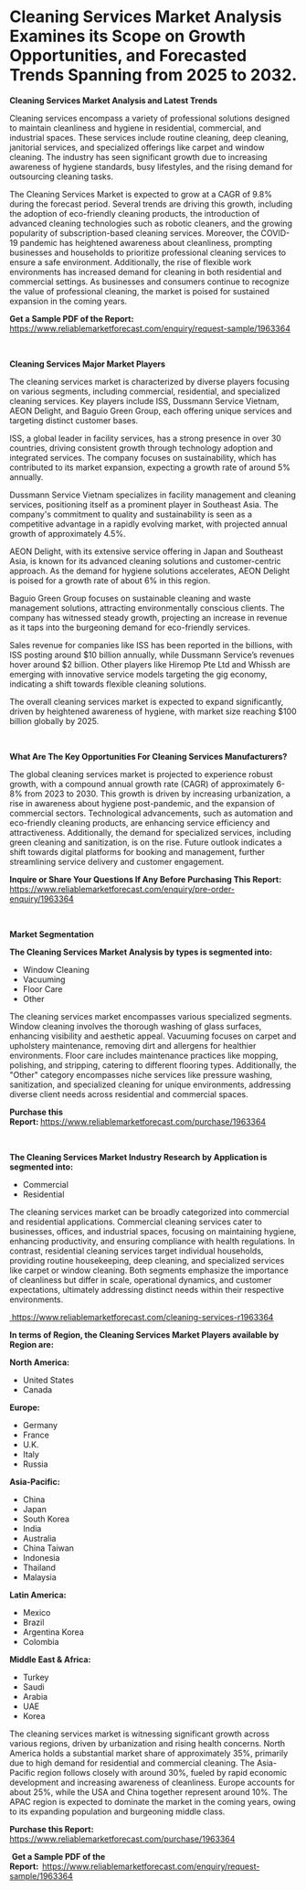 <p><h1>Cleaning Services Market Analysis Examines its Scope on Growth Opportunities, and Forecasted Trends Spanning from 2025 to 2032.</h1></p><p><strong>Cleaning Services Market Analysis and Latest Trends</strong></p>
<p><p>Cleaning services encompass a variety of professional solutions designed to maintain cleanliness and hygiene in residential, commercial, and industrial spaces. These services include routine cleaning, deep cleaning, janitorial services, and specialized offerings like carpet and window cleaning. The industry has seen significant growth due to increasing awareness of hygiene standards, busy lifestyles, and the rising demand for outsourcing cleaning tasks.</p><p>The Cleaning Services Market is expected to grow at a CAGR of 9.8% during the forecast period. Several trends are driving this growth, including the adoption of eco-friendly cleaning products, the introduction of advanced cleaning technologies such as robotic cleaners, and the growing popularity of subscription-based cleaning services. Moreover, the COVID-19 pandemic has heightened awareness about cleanliness, prompting businesses and households to prioritize professional cleaning services to ensure a safe environment. Additionally, the rise of flexible work environments has increased demand for cleaning in both residential and commercial settings. As businesses and consumers continue to recognize the value of professional cleaning, the market is poised for sustained expansion in the coming years.</p></p>
<p><strong>Get a Sample PDF of the Report:&nbsp;</strong> <a href="https://www.reliablemarketforecast.com/enquiry/request-sample/1963364?utm_campaign=3535&utm_medium=2&utm_source=Github&utm_content=ia&utm_term=20042025&utm_id=cleaning-services">https://www.reliablemarketforecast.com/enquiry/request-sample/1963364</a></p>
<p>&nbsp;</p>
<p><strong>Cleaning Services Major Market Players</strong></p>
<p><p>The cleaning services market is characterized by diverse players focusing on various segments, including commercial, residential, and specialized cleaning services. Key players include ISS, Dussmann Service Vietnam, AEON Delight, and Baguio Green Group, each offering unique services and targeting distinct customer bases.</p><p>ISS, a global leader in facility services, has a strong presence in over 30 countries, driving consistent growth through technology adoption and integrated services. The company focuses on sustainability, which has contributed to its market expansion, expecting a growth rate of around 5% annually.</p><p>Dussmann Service Vietnam specializes in facility management and cleaning services, positioning itself as a prominent player in Southeast Asia. The company's commitment to quality and sustainability is seen as a competitive advantage in a rapidly evolving market, with projected annual growth of approximately 4.5%.</p><p>AEON Delight, with its extensive service offering in Japan and Southeast Asia, is known for its advanced cleaning solutions and customer-centric approach. As the demand for hygiene solutions accelerates, AEON Delight is poised for a growth rate of about 6% in this region.</p><p>Baguio Green Group focuses on sustainable cleaning and waste management solutions, attracting environmentally conscious clients. The company has witnessed steady growth, projecting an increase in revenue as it taps into the burgeoning demand for eco-friendly services.</p><p>Sales revenue for companies like ISS has been reported in the billions, with ISS posting around $10 billion annually, while Dussmann Service’s revenues hover around $2 billion. Other players like Hiremop Pte Ltd and Whissh are emerging with innovative service models targeting the gig economy, indicating a shift towards flexible cleaning solutions.</p><p>The overall cleaning services market is expected to expand significantly, driven by heightened awareness of hygiene, with market size reaching $100 billion globally by 2025.</p></p>
<p>&nbsp;</p>
<p><strong>What Are The Key Opportunities For Cleaning Services Manufacturers?</strong></p>
<p><p>The global cleaning services market is projected to experience robust growth, with a compound annual growth rate (CAGR) of approximately 6-8% from 2023 to 2030. This growth is driven by increasing urbanization, a rise in awareness about hygiene post-pandemic, and the expansion of commercial sectors. Technological advancements, such as automation and eco-friendly cleaning products, are enhancing service efficiency and attractiveness. Additionally, the demand for specialized services, including green cleaning and sanitization, is on the rise. Future outlook indicates a shift towards digital platforms for booking and management, further streamlining service delivery and customer engagement.</p></p>
<p><strong>Inquire or Share Your Questions If Any Before Purchasing This Report:</strong> <a href="https://www.reliablemarketforecast.com/enquiry/pre-order-enquiry/1963364?utm_campaign=3535&utm_medium=2&utm_source=Github&utm_content=ia&utm_term=20042025&utm_id=cleaning-services">https://www.reliablemarketforecast.com/enquiry/pre-order-enquiry/1963364</a></p>
<p>&nbsp;</p>
<p><strong>Market Segmentation</strong></p>
<p><strong>The Cleaning Services Market Analysis by types is segmented into:</strong></p>
<p><ul><li>Window Cleaning</li><li>Vacuuming</li><li>Floor Care</li><li>Other</li></ul></p>
<p><p>The cleaning services market encompasses various specialized segments. Window cleaning involves the thorough washing of glass surfaces, enhancing visibility and aesthetic appeal. Vacuuming focuses on carpet and upholstery maintenance, removing dirt and allergens for healthier environments. Floor care includes maintenance practices like mopping, polishing, and stripping, catering to different flooring types. Additionally, the "Other" category encompasses niche services like pressure washing, sanitization, and specialized cleaning for unique environments, addressing diverse client needs across residential and commercial spaces.</p></p>
<p><strong>Purchase this Report:&nbsp;</strong><a href="https://www.reliablemarketforecast.com/purchase/1963364?utm_campaign=3535&utm_medium=2&utm_source=Github&utm_content=ia&utm_term=20042025&utm_id=cleaning-services">https://www.reliablemarketforecast.com/purchase/1963364</a></p>
<p>&nbsp;</p>
<p><strong>The Cleaning Services Market Industry Research by Application is segmented into:</strong></p>
<p><ul><li>Commercial</li><li>Residential</li></ul></p>
<p><p>The cleaning services market can be broadly categorized into commercial and residential applications. Commercial cleaning services cater to businesses, offices, and industrial spaces, focusing on maintaining hygiene, enhancing productivity, and ensuring compliance with health regulations. In contrast, residential cleaning services target individual households, providing routine housekeeping, deep cleaning, and specialized services like carpet or window cleaning. Both segments emphasize the importance of cleanliness but differ in scale, operational dynamics, and customer expectations, ultimately addressing distinct needs within their respective environments.</p></p>
<p><a href="https://www.reliablemarketforecast.com/cleaning-services-r1963364?utm_campaign=3535&utm_medium=2&utm_source=Github&utm_content=ia&utm_term=20042025&utm_id=cleaning-services">&nbsp;https://www.reliablemarketforecast.com/cleaning-services-r1963364</a></p>
<p><strong>In terms of Region, the Cleaning Services Market Players available by Region are:</strong></p>
<p>
    <p> <strong> North America: </strong>
        <ul>
            <li>United States</li>
            <li>Canada</li>
        </ul>
        </p> 
    <p> <strong> Europe: </strong>
        <ul>
            <li>Germany</li>
            <li>France</li>
            <li>U.K.</li>
            <li>Italy</li>
            <li>Russia</li>
        </ul>
        </p> 
    <p> <strong> Asia-Pacific: </strong>
        <ul>
            <li>China</li>
            <li>Japan</li>
            <li>South Korea</li>
            <li>India</li>
            <li>Australia</li>
            <li>China Taiwan</li>
            <li>Indonesia</li>
            <li>Thailand</li>
            <li>Malaysia</li>
        </ul>
        </p> 
    <p> <strong> Latin America: </strong>
        <ul>
            <li>Mexico</li>
            <li>Brazil</li>
            <li>Argentina Korea</li>
            <li>Colombia</li>
        </ul>
        </p> 
    <p> <strong> Middle East & Africa: </strong>
        <ul>
            <li>Turkey</li>
            <li>Saudi</li>
            <li>Arabia</li>
            <li>UAE</li>
            <li>Korea</li>
        </ul>
    </p>
    </p>
<p><p>The cleaning services market is witnessing significant growth across various regions, driven by urbanization and rising health concerns. North America holds a substantial market share of approximately 35%, primarily due to high demand for residential and commercial cleaning. The Asia-Pacific region follows closely with around 30%, fueled by rapid economic development and increasing awareness of cleanliness. Europe accounts for about 25%, while the USA and China together represent around 10%. The APAC region is expected to dominate the market in the coming years, owing to its expanding population and burgeoning middle class.</p></p>
<p><strong>Purchase this Report: </strong><a href="https://www.reliablemarketforecast.com/purchase/1963364?utm_campaign=3535&utm_medium=2&utm_source=Github&utm_content=ia&utm_term=20042025&utm_id=cleaning-services">https://www.reliablemarketforecast.com/purchase/1963364</a></p>
<p>&nbsp;<strong>Get a Sample PDF of the Report:&nbsp;&nbsp;</strong><a href="https://www.reliablemarketforecast.com/enquiry/request-sample/1963364?utm_campaign=3535&utm_medium=2&utm_source=Github&utm_content=ia&utm_term=20042025&utm_id=cleaning-services">https://www.reliablemarketforecast.com/enquiry/request-sample/1963364</a></p>
<p><strong></strong></p>
<p><p></p><p></p><p></p></p>